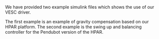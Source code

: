 We have provided two example simulink files which shows the use of our VESC driver. 

The first example is an example of gravity compensation based on our HPAR platform.
The second example is the swing up and balancing controller for the Pendubot version of the HPAR.
